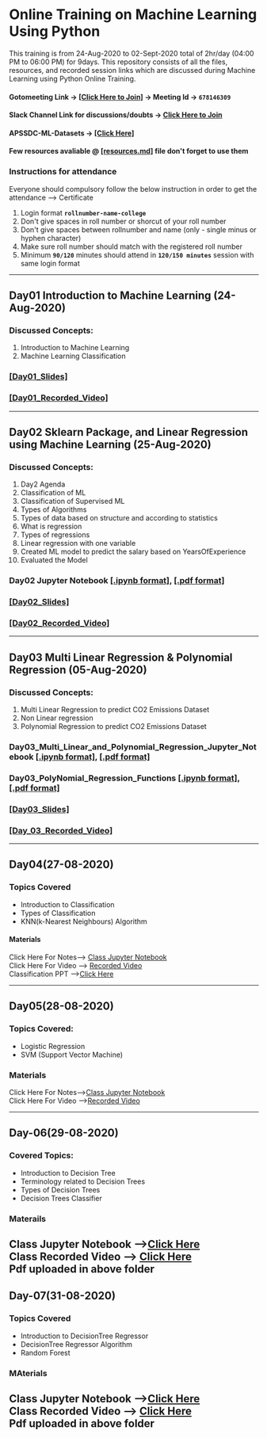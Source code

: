 # Online Training on Machine Learning Using Python

This training is from 24-Aug-2020 to 02-Sept-2020 total of 2hr/day (04:00 PM to 06:00 PM)  for 9days. This repository consists of all the files, resources, and recorded session links which are discussed during Machine Learning using Python Online Training.

[//]: # (Check your details on gsheet same will be replicated on certificates by end of the day i.e. `25Aug2020` no further modifications are done if your details are missing update in last column  → [[GSheet]]https://docs.google.com/spreadsheets/d/1dfDtQHKMyEb9HIAtPauFXPWIG4wIYNk9SPPoujYJ00U/edit?usp=sharing)

#### Gotomeeting Link → [[Click Here to Join]](https://global.gotomeeting.com/join/678146309) → Meeting Id → `678146309`

#### Slack Channel Link for discussions/doubts → [Click Here to Join](https://join.slack.com/t/apssdc-community/shared_invite/zt-h4a5u6jk-s7CTfbuJCDz_aKMTveYZLA)

#### APSSDC-ML-Datasets → [[Click Here]](https://github.com/AP-State-Skill-Development-Corporation/Datasets)

#### Few resources avaliable @ [[resources.md]](resources.md) file don't forget to use them

### Instructions for attendance

Everyone should compulsory follow the below instruction in order to get the attendance --> Certificate

1. Login format **`rollnumber-name-college`**
2. Don't give spaces in roll number or shorcut of your roll number
3. Don't give spaces between rollnumber and name (only - single minus or hyphen character)
4. Make sure roll number should match with the registered roll number
5. Minimum **`90/120`** minutes should attend in **`120/150 minutes`** session with same login format

******************************
## Day01 Introduction to Machine Learning (24-Aug-2020)

### Discussed Concepts:

1. Introduction to Machine Learning
2. Machine Learning Classification

### [[Day01_Slides]](Day01_24Aug2020/Day01_Intro_to_Machine_Learning.pdf)
### [[Day01_Recorded_Video]](https://transcripts.gotomeeting.com/#/s/c27dedb4c3e485eb296b94e7a17a11ed8e7ba12f77f2a3bc650004d79ecb3f24)
**********************************************

## Day02 Sklearn Package, and Linear Regression using Machine Learning (25-Aug-2020)

### Discussed Concepts:

1. Day2 Agenda
2. Classification of ML
3. Classification of Supervised ML
4. Types of Algorithms
1. Types of data based on structure and according to statistics
1. What is regression
1. Types of regressions
1. Linear regression with one variable
1. Created ML model to predict the salary based on YearsOfExperience
1. Evaluated the Model

### Day02 Jupyter Notebook [[.ipynb format]](Day02_25Aug2020/Day02_25Aug2020_Linear_Regression.ipynb), [[.pdf format]](Day02_25Aug2020/Day02_25Aug2020_Linear_Regression.pdf)
### [[Day02_Slides]](Day02_25Aug2020/Linear_Regression.pdf)

### [[Day02_Recorded_Video]](https://transcripts.gotomeeting.com/#/s/249e208448c5482fba6f6d564be3ecb8629bcea156cb4bc9709ffa24a02a3236)
**********************************************

## Day03 Multi Linear Regression & Polynomial Regression (05-Aug-2020)
### Discussed Concepts:
1. Multi Linear Regression to predict CO2 Emissions Dataset
2. Non Linear regression
3. Polynomial Regression to predict CO2 Emissions Dataset

### Day03_Multi_Linear_and_Polynomial_Regression_Jupyter_Notebook [[.ipynb format]](Day03_26Aug2020/Multi_Linear_Regression_&_Polynomial_Regression.ipynb), [[.pdf format]](Day03_26Aug2020/Multi_Linear_Regression_&_Polynomial_Regression.pdf)
### Day03_PolyNomial_Regression_Functions [[.ipynb format]](Day03_26Aug2020/Non_Linear_Regression_Functions.ipynb), [[.pdf format]](Day03_26Aug2020/Non_Linear_Regression_Functions.pdf)

### [[Day03_Slides]](Day03_26Aug2020/Polynimial_Regression.pdf)
### [[Day_03_Recorded_Video]](https://transcripts.gotomeeting.com/#/s/385608977b44ca8ac4ec0f3bcedc20b18c9e556b1db0bb38e335b5c2331366a3)
-----------
## Day04(27-08-2020)

### Topics Covered
- Introduction to Classification
- Types of Classification
- KNN(k-Nearest Neighbours) Algorithm
#### Materials
Click Here For Notes--> [Class Jupyter Notebook](https://github.com/AP-State-Skill-Development-Corporation/Machine-Learning-Using-Python-EB3/blob/master/Day04-27Auguest2020/27-08-2020%20KNN%20Algorithm.ipynb)<br>
Click Here For Video --> [Recorded Video](https://transcripts.gotomeeting.com/#/s/3838fc10d46fc8803f8475da89e5e486c208b4674f8cb4200c82ee54bec9a398)<br>
Classification PPT -->[Click Here](https://github.com/AP-State-Skill-Development-Corporation/Machine-Learning-Using-Python-EB3/blob/master/Day04-27Auguest2020/Classification.pptx)<br>

--------------

## Day05(28-08-2020)

### Topics Covered:
- Logistic Regression
- SVM (Support Vector Machine)

### Materials
Click Here For Notes-->[Class Jupyter Notebook](https://github.com/AP-State-Skill-Development-Corporation/Machine-Learning-Using-Python-EB3/blob/master/Day05_28Aug2020/28-08-2020%20Day-5.ipynb)<br>
Click Here For Video -->[Recorded Video](https://transcripts.gotomeeting.com/#/s/84e34a25bbdfb4be551bb15820030222ac5aa5911102f1f88ddc2c7c534cd4ef)<br>

--------

## Day-06(29-08-2020)

### Covered Topics:
- Introduction to Decision Tree
- Terminology related to Decision Trees
- Types of Decision Trees
- Decision Trees Classifier

### Materails
Class Jupyter Notebook -->[Click Here](https://github.com/AP-State-Skill-Development-Corporation/Machine-Learning-Using-Python-EB3/blob/master/Day06_29Aug2020/29-08-2020%20Day6.ipynb)<br>
Class Recorded Video --> [Click Here](https://transcripts.gotomeeting.com/#/s/e91748a07ffccb9d9890ba8fb930ec6fa5921ad68f421ba8fe8244d77771591d)<br>
**Pdf uploaded in above folder**
---------

## Day-07(31-08-2020)

### Topics Covered
- Introduction to DecisionTree Regressor
- DecisionTree Regressor Algorithm
- Random Forest

### MAterials

Class Jupyter Notebook -->[Click Here](https://github.com/AP-State-Skill-Development-Corporation/Machine-Learning-Using-Python-EB3/blob/master/Day07_31-08-2020/31-08-2020%20Day-7.ipynb)<br>
Class Recorded Video --> [Click Here](https://transcripts.gotomeeting.com/#/s/5e9222de17ed1f48fb18fd7bee6e08dc826986d72a682e734f00bd64d76a69cf)<br>
**Pdf uploaded in above folder**
--------
